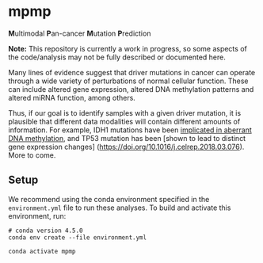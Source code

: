 # mpmp

**M**ultimodal **P**an-cancer **M**utation **P**rediction

**Note:** This repository is currently a work in progress, so some aspects of
the code/analysis may not be fully described or documented here.

Many lines of evidence suggest that driver mutations in cancer can operate
through a wide variety of perturbations of normal cellular function. These can
include altered gene expression, altered DNA methylation patterns and altered
miRNA function, among others.

Thus, if our goal is to identify samples with a given driver mutation, it is
plausible that different data modalities will contain different amounts of
information. For example, IDH1 mutations have been [implicated in aberrant DNA
methylation](https://doi.org/10.1038/s41598-019-53262-7), and TP53 mutation
has been [shown to lead to distinct gene expression changes]
(https://doi.org/10.1016/j.celrep.2018.03.076). More to come.

## Setup

We recommend using the conda environment specified in the `environment.yml` file
to run these analyses. To build and activate this environment, run:

```shell
# conda version 4.5.0
conda env create --file environment.yml

conda activate mpmp
```


